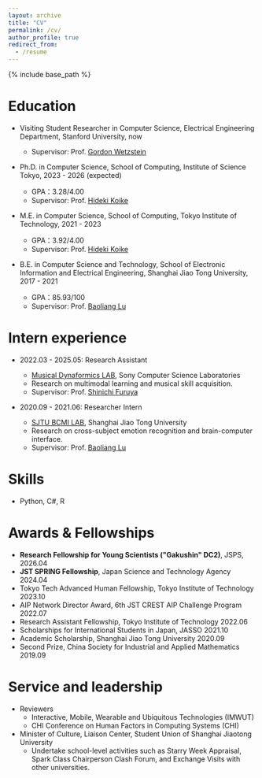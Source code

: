 ```yaml
---
layout: archive
title: "CV"
permalink: /cv/
author_profile: true
redirect_from:
  - /resume
---
```


{% include base_path %}

Education
======
* Visiting Student Researcher in Computer Science, Electrical Engineering Department, Stanford University, now
  * Supervisor: Prof. [Gordon Wetzstein](https://stanford.edu/~gordonwz/)
    
* Ph.D. in Computer Science, School of Computing, Institute of Science Tokyo, 2023 - 2026 (expected)
  * GPA：3.28/4.00
  * Supervisor: Prof. [Hideki Koike](https://www.vogue.cs.titech.ac.jp/koike)
  
* M.E. in Computer Science, School of Computing, Tokyo Institute of Technology, 2021 - 2023
  * GPA：3.92/4.00
  * Supervisor: Prof. [Hideki Koike](https://www.vogue.cs.titech.ac.jp/koike)
  
* B.E. in Computer Science and Technology, School of Electronic Information and Electrical Engineering, Shanghai Jiao Tong University, 2017 - 2021
  * GPA：85.93/100
  * Supervisor: Prof. [Baoliang Lu](http://bcmi.sjtu.edu.cn/~blu/)
  
Intern experience
======
* 2022.03 - 2025.05: Research Assistant
  * [Musical Dynaformics LAB](https://medlab.mystrikingly.com/), Sony Computer Science Laboratories
  * Research on multimodal learning and musical skill acquisition.
  * Supervisor: Prof. [Shinichi Furuya](https://www.neuropiano.net/english)
    
* 2020.09 - 2021.06: Researcher Intern
  * [SJTU BCMI LAB](https://bcmi.sjtu.edu.cn/), Shanghai Jiao Tong University
  * Research on cross-subject emotion recognition and brain-computer interface.
  * Supervisor: Prof. [Baoliang Lu](https://bcmi.sjtu.edu.cn/~lubaoliang/)
  
Skills
======
* Python, C#, R
 
Awards & Fellowships
======
* **Research Fellowship for Young Scientists ("Gakushin" DC2)**, JSPS, 2026.04
* **JST SPRING Fellowship**, Japan Science and Technology Agency 2024.04
* Tokyo Tech Advanced Human Fellowship, Tokyo Institute of Technology 2023.10
* AIP Network Director Award, 6th JST CREST AIP Challenge Program 2022.07
* Research Assistant Fellowship, Tokyo Institute of Technology 2022.06
* Scholarships for International Students in Japan, JASSO 2021.10
* Academic Scholarship, Shanghai Jiao Tong University 2020.09
* Second Prize, China Society for Industrial and Applied Mathematics 2019.09
  
Service and leadership
======
* Reviewers
  * Interactive, Mobile, Wearable and Ubiquitous Technologies (IMWUT)
  * CHI Conference on Human Factors in Computing Systems (CHI)
* Minister of Culture, Liaison Center, Student Union of Shanghai Jiaotong University
  * Undertake school-level activities such as Starry Week Appraisal, Spark Class Chairperson Clash Forum, and Exchange Visits with other universities.
